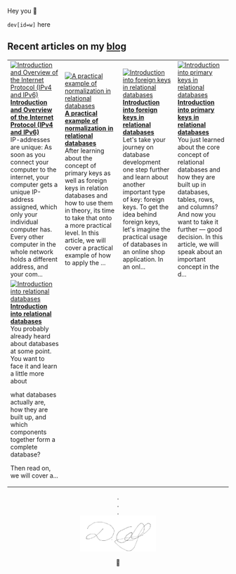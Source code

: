 Hey you 👋

`dev[id=w]` here

## Recent articles on my [blog](https://xn--david-9u04d.to)

<!-- HASHNODE_BLOG:START -->
<table><tr><td><a href="https://devid.hashnode.dev/introduction-and-overview-of-the-internet-protocol-ipv4-and-ipv6-ckw4jtqq609ebvqs12qpt3lmo" title="Introduction and Overview of the Internet Protocol (IPv4 and IPv6)"><img src="https://cdn.hashnode.com/res/hashnode/image/upload/v1637092988542/s-Hu86to6.png" alt="Introduction and Overview of the Internet Protocol (IPv4 and IPv6)"   /></a>
<a href="https://devid.hashnode.dev/introduction-and-overview-of-the-internet-protocol-ipv4-and-ipv6-ckw4jtqq609ebvqs12qpt3lmo" title="Introduction and Overview of the Internet Protocol (IPv4 and IPv6)"><strong>Introduction and Overview of the Internet Protocol (IPv4 and IPv6)</strong></a>
<br/> IP-addresses are unique: As soon as you connect your computer to the internet, your computer gets a unique IP-address assigned, which only your individual computer has. Every other computer in the whole network holds a different address, and your com...</td><td><a href="https://devid.hashnode.dev/a-practical-example-of-normalization-in-relational-databases-ckw32d74b0032vqs1filf75oc" title="A practical example of normalization in relational databases"><img src="https://cdn.hashnode.com/res/hashnode/image/upload/v1636907414919/SjHmqsZiR.png" alt="A practical example of normalization in relational databases"   /></a>
<a href="https://devid.hashnode.dev/a-practical-example-of-normalization-in-relational-databases-ckw32d74b0032vqs1filf75oc" title="A practical example of normalization in relational databases"><strong>A practical example of normalization in relational databases</strong></a>
<br/> After learning about the concept of primary keys as well as foreign keys in relation databases and how to use them in theory, its time to take that onto a more practical level. 
In this article, we will cover a practical example of how to apply the  ...</td><td><a href="https://devid.hashnode.dev/introduction-into-foreign-keys-in-relational-databases-ckw1dn6o004ugs1s1fspx8xl0" title="Introduction into foreign keys in relational databases"><img src="https://cdn.hashnode.com/res/hashnode/image/upload/v1636894229076/SE5VpYPju.png" alt="Introduction into foreign keys in relational databases"   /></a>
<a href="https://devid.hashnode.dev/introduction-into-foreign-keys-in-relational-databases-ckw1dn6o004ugs1s1fspx8xl0" title="Introduction into foreign keys in relational databases"><strong>Introduction into foreign keys in relational databases</strong></a>
<br/> Let's take your journey on database development one step further and learn about another important type of key: foreign keys.
To get the idea behind foreign keys, let's imagine the practical usage of databases in an online shop application.
In an onl...</td><td><a href="https://devid.hashnode.dev/introduction-into-primary-keys-in-relational-databases-ckw080p5p0fj2z2s1hjqg11ti" title="Introduction into primary keys in relational databases"><img src="https://cdn.hashnode.com/res/hashnode/image/upload/v1636891848910/ntfF-xYcv.png" alt="Introduction into primary keys in relational databases"   /></a>
<a href="https://devid.hashnode.dev/introduction-into-primary-keys-in-relational-databases-ckw080p5p0fj2z2s1hjqg11ti" title="Introduction into primary keys in relational databases"><strong>Introduction into primary keys in relational databases</strong></a>
<br/> You just learned about the core concept of relational databases and how they are built up in databases, tables, rows, and columns? And now you want to take it further — good decision. In this article, we will speak about an important concept in the d...</td></tr><tr><td><a href="https://devid.hashnode.dev/introduction-into-relational-databases-ckvz6p9hs09ww29s1f3gmf7mx" title="Introduction into relational databases"><img src="https://cdn.hashnode.com/res/hashnode/image/upload/v1636882137203/82M2Zb1A7.png" alt="Introduction into relational databases"   /></a>
<a href="https://devid.hashnode.dev/introduction-into-relational-databases-ckvz6p9hs09ww29s1f3gmf7mx" title="Introduction into relational databases"><strong>Introduction into relational databases</strong></a>
<br/> You probably already heard about databases at some point. 
You want to face it and learn a little more about 

what databases actually are,
how they are built up,
and which components together form a complete database? 

Then read on, we will cover a...</td></tr></table>
<!-- HASHNODE_BLOG:END -->

<p align=center>
    . <br>
    . <br>
    . <br>
   <img src=signature.svg alt=Signature width=34%>
</p>
<!--
<p align=center>
  <i>
    d a v i d <br>
    w o l f
  </i>
</p>
-->
<p align=center>
  🐺
</p>
